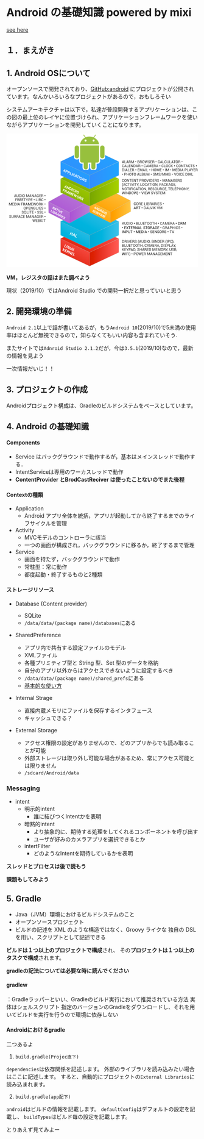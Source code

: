 # Android の基礎知識 powered by mixi

[see here](<http://mixi-inc.github.io/AndroidTraining/>)

## １．まえがき

## 1. Android OSについて

オープンソースで開発されており、[GitHub:android](https://github.com/android?tab=repositories) にプロジェクトが公開されています。なんかいろいろなプロジェクトがあるので，おもしろそい

システムアーキテクチャは以下で，私達が普段開発するアプリケーションは、この図の最上位のレイヤに位置づけられ、アプリケーションフレームワークを使いながらアプリケーションを開発していくことになります。

![system-architecture]( https://github.com/dannyso16/what-I-learn/blob/master/Android/Untitled.assets/system-architecture.png )

**VM，レジスタの話はまた調べよう**

現状（2019/10）ではAndroid Studio での開発一択だと思っていいと思う



## 2. 開発環境の準備

`Android 2.1`以上で話が書いてあるが，もう`Android 10`(2019/10)で5未満の使用率はほとんど無視できるので，知らなくてもいい内容も含まれていそう.

またサイトでは`Adnroid Studio 2.1.2`だが，今は`3.5.1`(2019/10)なので，最新の情報を見よう

一次情報だいじ！！



## 3. プロジェクトの作成

Androidプロジェクト構成は、Gradleのビルドシステムをベースとしています。



## 4. Android の基礎知識

#### Components

- Service はバックグラウンドで動作するが，基本はメインスレッドで動作する．
- IntentServiceは専用のワーカスレッドで動作
- **ContentProvider とBrodCastReciver は使ったことないのでまた後程**



#### Contextの種類

- Application
  - Android アプリ全体を統括，アプリが起動してから終了するまでのライフサイクルを管理
- Activity
  - MVCモデルのコントローラに該当
  - 一つの画面が構成され，バックグラウンドに移るか，終了するまで管理
- Service
  - 画面を持たず，バックグラウンドで動作
  - 常駐型：常に動作
  - 都度起動・終了するものと2種類

#### ストレージリソース

- Database (Content provider)

  - SQLite
  - `/data/data/(package name)/databases`にある

- SharedPreference

  - アプリ内で共有する設定ファイルのモデル
  - XMLファイル
  - 各種プリミティブ型と String 型、Set<String> 型のデータを格納
  - 自分のアプリ以外からはアクセスできないように設定するべき
  - `/data/data/(package name)/shared_prefs`にある
  - [基本的な使い方](<https://qiita.com/yukiyamadajp/items/f8ea90a7538234add288>)

- Internal Strage

  - 直接内蔵メモリにファイルを保存するインタフェース
  - キャッシュできる？

- External Storage

  - アクセス権限の設定がありませんので、どのアプリからでも読み取ることが可能
  - 外部ストレージは取り外し可能な場合があるため、常にアクセス可能とは限りません
  - `/sdcard/Android/data`

### Messaging

- intent
  - 明示的intent
    - 誰に結びつくIntentかを表明
  - 暗黙的intent
    - より抽象的に、期待する処理をしてくれるコンポーネントを呼び出す
    - ユーザが好みのカメラアプリを選択できるとか
  - intertFilter
    - どのようなIntentを期待しているかを表明

**スレッドとプロセスは後で読もう**

**課題もしてみよう**



## 5. Gradle 

- Java（JVM）環境におけるビルドシステムのこと
- オープンソースプロジェクト
- ビルドの記述を XML のような構造ではなく、Groovy ライクな 独自の DSL を用い、スクリプトとして記述できる

**ビルドは１つ以上のプロジェクトで構成**され、
その**プロジェクトは１つ以上のタスクで構成**されます。

**gradleの記法については必要な時に読んでください**

#### gradlew

：Gradleラッパーといい、Gradleのビルド実行において推奨されている方法
 実体はシェルスクリプト
 指定のバージョンのGradleをダウンロードし、それを用いてビルドを実行を行うので環境に依存しない



#### Androidにおけるgradle

二つあるよ

1. `build.gradle(Projec直下)`

`dependencies`は依存関係を記述します。
外部のライブラリを読み込みたい場合はここに記述します。
すると、自動的にプロジェクトの`External Libraries`に読み込まれます。

2. `build.gradle(app配下)`

`android`はビルドの情報を記載します。
`defaultConfig`はデフォルトの設定を記載し、
`buildTypes`はビルド毎の設定を記載します。

とりあえず見てみよー

